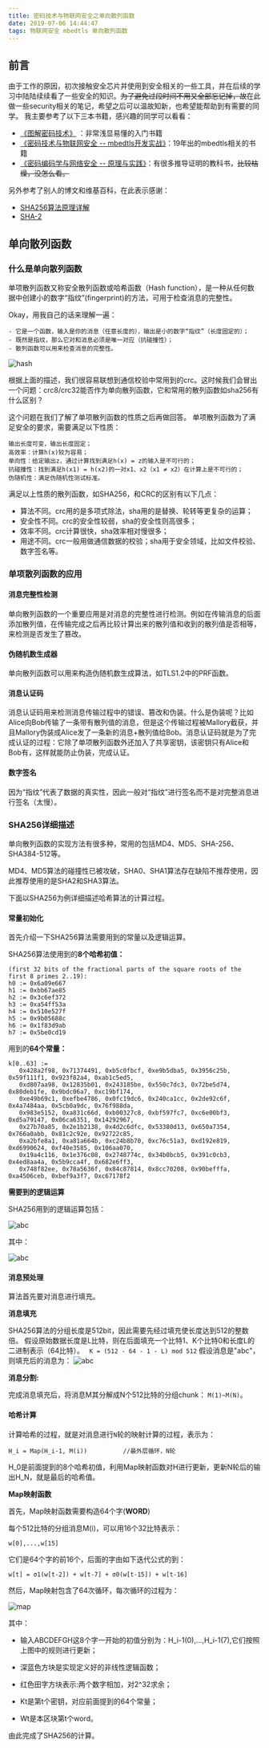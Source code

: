 ```yaml
---
title: 密码技术与物联网安全之单向散列函数
date: 2019-07-06 14:44:47
tags: 物联网安全 mbedtls 单向散列函数 
---
```


## 前言
由于工作的原因，初次接触安全芯片并使用到安全相关的一些工具，并在后续的学习中陆陆续续看了一些安全的知识。~~为了避免过段时间不用又全部忘记掉，故~~在此做一些security相关的笔记，希望之后可以温故知新，也希望能帮助到有需要的同学。
我主要参考了以下三本书籍，感兴趣的同学可以看看：
- [《图解密码技术》][link1] ：非常浅显易懂的入门书籍
- [《密码技术与物联网安全 -- mbedtls开发实战》][link2]：19年出的mbedtls相关的书籍
- [《密码编码学与网络安全 -- 原理与实践》][link3]：有很多推导证明的教科书，~~比较枯燥，没怎么看。~~

另外参考了别人的博文和维基百科，在此表示感谢：

- [SHA256算法原理详解][link4]
- [SHA-2][link5]

[link1]:https://book.douban.com/subject/26265544/
[link2]:https://item.jd.com/12507477.html
[link3]:https://book.douban.com/subject/1142306/
[link4]:https://blog.csdn.net/u011583927/article/details/80905740
[link5]:https://en.wikipedia.org/wiki/SHA-2

<!--more-->

## 单向散列函数
### 什么是单向散列函数
单项散列函数又称安全散列函数或哈希函数（Hash function），是一种从任何数据中创建小的数字“指纹”(fingerprint)的方法，可用于检查消息的完整性。

Okay，用我自己的话来理解一遍：
```
- 它是一个函数，输入是你的消息（任意长度的），输出是小的数字“指纹”（长度固定的）；
- 既然是指纹，那么它对和消息必须是唯一对应（抗碰撞性）；
- 散列函数可以用来检查消息的完整性。
```
![hash](密码技术与物联网安全之单向散列函数/hash.png)

根据上面的描述，我们很容易联想到通信校验中常用到的crc。这时候我们会冒出一个问题：crc8/crc32能否作为单向散列函数，它和常用的散列函数如sha256有什么区别？

这个问题在我们了解了单项散列函数的性质之后再做回答。
单项散列函数为了满足安全的要求，需要满足以下性质：
```
输出长度可变，输出长度固定；
高效率：计算h(x)较为容易；
单向性：给定输出z，通过计算找到满足h(x) = z的输入是不可行的；
抗碰撞性：找到满足h(x1) = h(x2)的一对x1、x2（x1 ≠ x2）在计算上是不可行的；
伪随机性：满足伪随机性测试标准。
```
满足以上性质的散列函数，如SHA256，和CRC的区别有以下几点：
- 算法不同。crc用的是多项式除法，sha用的是替换、轮转等更复杂的运算；
- 安全性不同。crc的安全性较弱，sha的安全性则高很多；
- 效率不同。crc计算很快，sha效率相对慢很多；
- 用途不同。crc一般用做通信数据的校验；sha用于安全领域，比如文件校验、数字签名等。

### 单项散列函数的应用
#### 消息完整性检测
单向散列函数的一个重要应用是对消息的完整性进行检测。例如在传输消息的后面添加散列值，在传输完成之后再比较计算出来的散列值和收到的散列值是否相等，来检测是否发生了篡改。
#### 伪随机数生成器
单向散列函数可以用来构造伪随机数生成算法，如TLS1.2中的PRF函数。
#### 消息认证码
消息认证码用来检测消息传输过程中的错误、篡改和伪装。什么是伪装呢？比如Alice向Bob传输了一条带有散列值的消息，但是这个传输过程被Mallory截获，并且Mallory伪装成Alice发了一条新的消息+散列值给Bob。消息认证码就是为了完成认证的过程：它除了单项散列函数外还加入了共享密钥，该密钥只有Alice和Bob有，这样就能防止伪装，完成认证。
#### 数字签名
因为“指纹”代表了数据的真实性，因此一般对“指纹”进行签名而不是对完整消息进行签名（太慢）。
### SHA256详细描述
单向散列函数的实现方法有很多种，常用的包括MD4、MD5、SHA-256、SHA384-512等。

MD4、MD5算法的碰撞性已被攻破，SHA0、SHA1算法存在缺陷不推荐使用，因此推荐使用的是SHA2和SHA3算法。

下面以SHA256为例详细描述哈希算法的计算过程。

#### 常量初始化

首先介绍一下SHA256算法需要用到的常量以及逻辑运算。

SHA256算法使用到的**8个哈希初值：**
```
(first 32 bits of the fractional parts of the square roots of the first 8 primes 2..19):
h0 := 0x6a09e667
h1 := 0xbb67ae85
h2 := 0x3c6ef372
h3 := 0xa54ff53a
h4 := 0x510e527f
h5 := 0x9b05688c
h6 := 0x1f83d9ab
h7 := 0x5be0cd19
```
用到的**64个常量：**
```
k[0..63] :=
   0x428a2f98, 0x71374491, 0xb5c0fbcf, 0xe9b5dba5, 0x3956c25b, 0x59f111f1, 0x923f82a4, 0xab1c5ed5,
   0xd807aa98, 0x12835b01, 0x243185be, 0x550c7dc3, 0x72be5d74, 0x80deb1fe, 0x9bdc06a7, 0xc19bf174,
   0xe49b69c1, 0xefbe4786, 0x0fc19dc6, 0x240ca1cc, 0x2de92c6f, 0x4a7484aa, 0x5cb0a9dc, 0x76f988da,
   0x983e5152, 0xa831c66d, 0xb00327c8, 0xbf597fc7, 0xc6e00bf3, 0xd5a79147, 0x06ca6351, 0x14292967,
   0x27b70a85, 0x2e1b2138, 0x4d2c6dfc, 0x53380d13, 0x650a7354, 0x766a0abb, 0x81c2c92e, 0x92722c85,
   0xa2bfe8a1, 0xa81a664b, 0xc24b8b70, 0xc76c51a3, 0xd192e819, 0xd6990624, 0xf40e3585, 0x106aa070,
   0x19a4c116, 0x1e376c08, 0x2748774c, 0x34b0bcb5, 0x391c0cb3, 0x4ed8aa4a, 0x5b9cca4f, 0x682e6ff3,
   0x748f82ee, 0x78a5636f, 0x84c87814, 0x8cc70208, 0x90befffa, 0xa4506ceb, 0xbef9a3f7, 0xc67178f2
```
**需要到的逻辑运算**

SHA256用到的逻辑运算包括：

![abc](密码技术与物联网安全之单向散列函数/logic_function.png)

其中：

![abc](密码技术与物联网安全之单向散列函数/logic_symbol.png)

#### 消息预处理

算法首先要对消息进行填充。

**消息填充**

SHA256算法的分组长度是512bit，因此需要先经过填充使长度达到512的整数倍。
假设原始数据长度是L比特，则在后面填充一个比特1、K个比特0和长度L的二进制表示（64比特）。
` K = (512 - 64 - 1 - L) mod 512`
假设消息是"abc"，则填充后的消息为：
![abc](密码技术与物联网安全之单向散列函数/abc.png)

**消息分割:**

完成消息填充后，将消息M其分解成N个512比特的分组chunk： `M(1)~M(N)`。

#### 哈希计算

计算哈希的过程，就是对消息进行`N`轮的映射计算的过程，表示为：

```
H_i = Map(H_i-1, M(i))          //最外层循环，N轮
```    
 
H_0是前面提到的8个哈希初值，利用Map映射函数对H进行更新，更新N轮后的输出H_N，就是最后的哈希值。

**Map映射函数**

首先，Map映射函数需要构造64个字(**WORD**)

每个512比特的分组消息M(i)，可以用16个32比特表示：

`w[0],...,w[15]`

它们是64个字的前16个，后面的字由如下迭代公式的到：

`w[t] = σ1(w[t-2]) + w[t-7] + σ0(w[t-15]) + w[t-16]`

然后，Map映射包含了64次循环，每次循环的过程为：

![map](密码技术与物联网安全之单向散列函数/1280px-SHA-2.svg.png)

其中：

- 输入ABCDEFGH这8个字一开始的初值分别为：H_i-1(0),...,H_i-1(7),它们按照上图中的规则进行更新；

- 深蓝色方块是实现定义好的非线性逻辑函数；

- 红色田字方块表示:两个数字相加，对2^32求余；

- Kt是第t个密钥，对应前面提到的64个常量；

- Wt是本区块第t个word。

由此完成了SHA256的计算。

